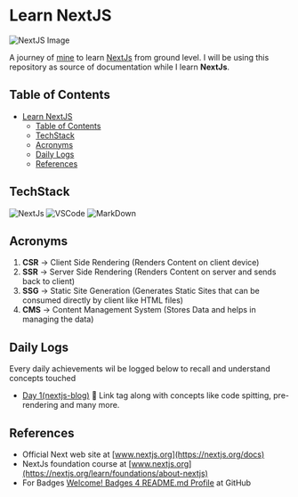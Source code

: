 # Learn NextJS

![NextJS Image](https://th.bing.com/th/id/R.b03ee6805e62ba683162c18710dc8611?rik=cQKrthcc2lzF4Q&pid=ImgRaw&r=0&sres=1&sresct=1)

A journey of [mine](https://github.com/itSubeDibesh) to learn [NextJs](https://nextjs.org/docs) from ground level. I will be using this repository as source of documentation while I learn __NextJs__.

## Table of Contents

- [Learn NextJS](#learn-nextjs)
  - [Table of Contents](#table-of-contents)
  - [TechStack](#techstack)
  - [Acronyms](#acronyms)
  - [Daily Logs](#daily-logs)
  - [References](#references)

## TechStack

![NextJs](https://img.shields.io/badge/next.js-000000?style=for-the-badge&logo=nextdotjs&logoColor=white) ![VSCode](https://img.shields.io/badge/VSCode-0078D4?style=for-the-badge&logo=visual%20studio%20code&logoColor=white) ![MarkDown](https://img.shields.io/badge/Markdown-000000?style=for-the-badge&logo=markdown&logoColor=white)

## Acronyms

1. __CSR__ -> Client Side Rendering (Renders Content on client device)
1. __SSR__ -> Server Side Rendering (Renders Content on server and sends back to client)
1. __SSG__ -> Static Site Generation (Generates Static Sites that can be consumed directly by client like HTML files)
1. __CMS__ -> Content Management System (Stores Data and helps in managing the data)

## Daily Logs

Every daily achievements wil be logged below to recall and understand concepts touched

- [Day 1(nextjs-blog)](./nextjs-blog/README.md) 📖 Link tag along with concepts like code spitting, pre-rendering and many more.

## References

- Official Next web site at [www.nextjs.org](https://nextjs.org/docs)
- NextJs foundation course at [www.nextjs.org](https://nextjs.org/learn/foundations/about-nextjs)
- For Badges [Welcome! Badges 4 README.md Profile](https://github.com/alexandresanlim/Badges4-README.md-Profile) at GitHub
